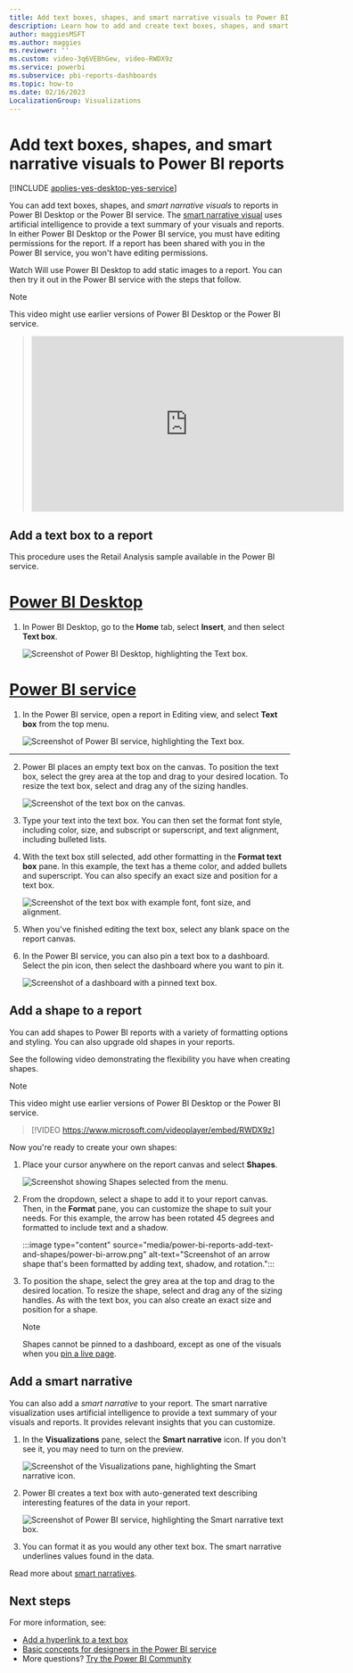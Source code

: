 ```yaml
---
title: Add text boxes, shapes, and smart narrative visuals to Power BI reports
description: Learn how to add and create text boxes, shapes, and smart narrative visuals to reports in Power BI Desktop or the Power BI service.
author: maggiesMSFT
ms.author: maggies
ms.reviewer: ''
ms.custom: video-3q6VEBhGew, video-RWDX9z
ms.service: powerbi
ms.subservice: pbi-reports-dashboards
ms.topic: how-to
ms.date: 02/16/2023
LocalizationGroup: Visualizations
---
```

# Add text boxes, shapes, and smart narrative visuals to Power BI reports

[!INCLUDE [applies-yes-desktop-yes-service](../includes/applies-yes-desktop-yes-service.md)]

You can add text boxes, shapes, and *smart narrative visuals* to reports in Power BI Desktop or the Power BI service. The [smart narrative visual](#add-a-smart-narrative) uses artificial intelligence to provide a text summary of your visuals and reports. In either Power BI Desktop or the Power BI service, you must have editing permissions for the report. If a report has been shared with you in the Power BI service, you won't have editing permissions.

Watch Will use Power BI Desktop to add static images to a report. You can then try it out in the Power BI service with the steps that follow.

> [!NOTE]  
> This video might use earlier versions of Power BI Desktop or the Power BI service.

> <iframe width="560" height="315" src="https://www.youtube.com/embed/_3q6VEBhGew" frameborder="0" allowfullscreen></iframe>
>

## Add a text box to a report

This procedure uses the Retail Analysis sample available in the Power BI service.

# [Power BI Desktop](#tab/powerbi-desktop)

1. In Power BI Desktop, go to the **Home** tab, select **Insert**, and then select **Text box**.

   ![Screenshot of Power BI Desktop, highlighting the Text box.](media/power-bi-reports-add-text-and-shapes/desktop-select-text-box.png)

# [Power BI service](#tab/powerbi-service)

1. In the Power BI service, open a report in Editing view, and select **Text box** from the top menu.

   ![Screenshot of Power BI service, highlighting the Text box.](media/power-bi-reports-add-text-and-shapes/power-bi-select-text-box.png)

---

2. Power BI places an empty text box on the canvas. To position the text box, select the grey area at the top and drag to your desired location. To resize the text box, select and drag any of the sizing handles.

   ![Screenshot of the text box on the canvas.](media/power-bi-reports-add-text-and-shapes/power-bi-position-text-box.png)

3. Type your text into the text box. You can then set the format font style, including color, size, and subscript or superscript, and text alignment, including bulleted lists.

4. With the text box still selected, add other formatting in the **Format text box** pane. In this example, the text has a theme color, and added bullets and superscript. You can also specify an exact size and position for a text box.  

   ![Screenshot of the text box with example font, font size, and alignment.](media/power-bi-reports-add-text-and-shapes/power-bi-formatting.png)

5. When you've finished editing the text box, select any blank space on the report canvas.

6. In the Power BI service, you can also pin a text box to a dashboard. Select the pin icon, then select the dashboard where you want to pin it.

   ![Screenshot of a dashboard with a pinned text box.](media/power-bi-reports-add-text-and-shapes/power-bi-pin-text-box.png)

## Add a shape to a report

You can add shapes to Power BI reports with a variety of formatting options and styling. You can also upgrade old shapes in your reports.

See the following video demonstrating the flexibility you have when creating shapes.

> [!NOTE]  
> This video might use earlier versions of Power BI Desktop or the Power BI service.

> [!VIDEO https://www.microsoft.com/videoplayer/embed/RWDX9z]
>

Now you're ready to create your own shapes:

1. Place your cursor anywhere on the report canvas and select **Shapes**.

   ![Screenshot showing Shapes selected from the menu.](media/power-bi-reports-add-text-and-shapes/power-bi-shapes.png)

2. From the dropdown, select a shape to add it to your report canvas. Then, in the **Format** pane, you can customize the shape to suit your needs. For this example, the arrow has been rotated 45 degrees and formatted to include text and a shadow.

   :::image type="content" source="media/power-bi-reports-add-text-and-shapes/power-bi-arrow.png" alt-text="Screenshot of an arrow shape that's been formatted by adding text, shadow, and rotation.":::

3. To position the shape, select the grey area at the top and drag to the desired location. To resize the shape, select and drag any of the sizing handles. As with the text box, you can also create an exact size and position for a shape.

   > [!NOTE]
   > Shapes cannot be pinned to a dashboard, except as one of the visuals when you [pin a live page](service-dashboard-pin-live-tile-from-report.md).
   >  

## Add a smart narrative

You can also add a *smart narrative* to your report. The smart narrative visualization uses artificial intelligence to provide a text summary of your visuals and reports. It provides relevant insights that you can customize.

1. In the **Visualizations** pane, select the **Smart narrative** icon. If you don't see it, you may need to turn on the preview.

    ![Screenshot of the Visualizations pane, highlighting the Smart narrative icon.](media/power-bi-reports-add-text-and-shapes/power-bi-smart-narrrative-icon.png)

2. Power BI creates a text box with auto-generated text describing interesting features of the data in your report.

    ![Screenshot of Power BI service, highlighting the Smart narrative text box.](media/power-bi-reports-add-text-and-shapes/power-bi-smart-narrrative.png)

3. You can format it as you would any other text box. The smart narrative underlines values found in the data.

Read more about [smart narratives](../visuals/power-bi-visualization-smart-narrative.md).

## Next steps

For more information, see:

* [Add a hyperlink to a text box](service-add-hyperlink-to-text-box.md)
* [Basic concepts for designers in the Power BI service](../fundamentals/service-basic-concepts.md)
* More questions? [Try the Power BI Community](https://community.powerbi.com/)
